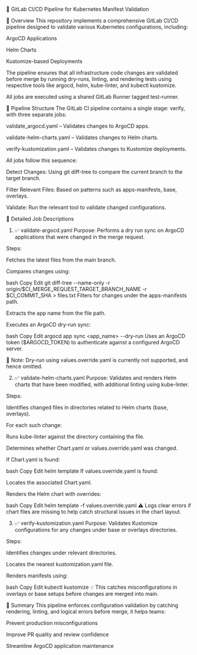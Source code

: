 🚀 GitLab CI/CD Pipeline for Kubernetes Manifest Validation


📄 Overview
This repository implements a comprehensive GitLab CI/CD pipeline designed to validate various Kubernetes configurations, including:

ArgoCD Applications

Helm Charts

Kustomize-based Deployments

The pipeline ensures that all infrastructure code changes are validated before merge by running dry-runs, linting, and rendering tests using respective tools like argocd, helm, kube-linter, and kubectl kustomize.

All jobs are executed using a shared GitLab Runner tagged test-runner.

🧬 Pipeline Structure
The GitLab CI pipeline contains a single stage: verify, with three separate jobs:

validate_argocd.yaml – Validates changes to ArgoCD apps.

validate-helm-charts.yaml – Validates changes to Helm charts.

verify-kustomization.yaml – Validates changes to Kustomize deployments.

All jobs follow this sequence:

Detect Changes: Using git diff-tree to compare the current branch to the target branch.

Filter Relevant Files: Based on patterns such as apps-manifests, base, overlays.

Validate: Run the relevant tool to validate changed configurations.

🧪 Detailed Job Descriptions
1. ✅ validate-argocd.yaml
Purpose: Performs a dry run sync on ArgoCD applications that were changed in the merge request.

Steps:

Fetches the latest files from the main branch.

Compares changes using:

bash
Copy
Edit
git diff-tree --name-only -r origin/$CI_MERGE_REQUEST_TARGET_BRANCH_NAME -r $CI_COMMIT_SHA > files.txt
Filters for changes under the apps-manifests path.

Extracts the app name from the file path.

Executes an ArgoCD dry-run sync:

bash
Copy
Edit
argocd app sync <app_name> --dry-run
Uses an ArgoCD token ($ARGOCD_TOKEN) to authenticate against a configured ArgoCD server.

🛑 Note: Dry-run using values.override.yaml is currently not supported, and hence omitted.

2. ✅ validate-helm-charts.yaml
Purpose: Validates and renders Helm charts that have been modified, with additional linting using kube-linter.

Steps:

Identifies changed files in directories related to Helm charts (base, overlays).

For each such change:

Runs kube-linter against the directory containing the file.

Determines whether Chart.yaml or values.override.yaml was changed.

If Chart.yaml is found:

bash
Copy
Edit
helm template <directory>
If values.override.yaml is found:

Locates the associated Chart.yaml.

Renders the Helm chart with overrides:

bash
Copy
Edit
helm template <chart-path> -f values.override.yaml
⚠️ Logs clear errors if chart files are missing to help catch structural issues in the chart layout.

3. ✅ verify-kustomization.yaml
Purpose: Validates Kustomize configurations for any changes under base or overlays directories.

Steps:

Identifies changes under relevant directories.

Locates the nearest kustomization.yaml file.

Renders manifests using:

bash
Copy
Edit
kubectl kustomize <directory>
💡 This catches misconfigurations in overlays or base setups before changes are merged into main.


📌 Summary
This pipeline enforces configuration validation by catching rendering, linting, and logical errors before merge, it helps teams:

Prevent production misconfigurations

Improve PR quality and review confidence

Streamline ArgoCD application maintenance

